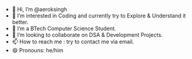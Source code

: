 - 👋 Hi, I’m @aeroksingh
- 👀 I’m interested in Coding and currently try to Explore & Understand it better.
- 🌱 I’m a BTech Computer Science Student.
- 💞️ I’m looking to collaborate on DSA & Development Projects.
- 📫 How to reach me : try to contact me via email.
- 😄 Pronouns: he/him


